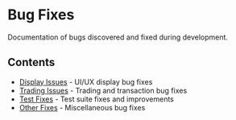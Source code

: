 # Bug Fixes

Documentation of bugs discovered and fixed during development.

## Contents

- [Display Issues](display-issues/) - UI/UX display bug fixes
- [Trading Issues](trading-issues/) - Trading and transaction bug fixes
- [Test Fixes](test-fixes/) - Test suite fixes and improvements
- [Other Fixes](other/) - Miscellaneous bug fixes
